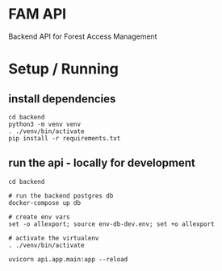 # FAM API

Backend API for Forest Access Management

# Setup / Running

## install dependencies

```
cd backend
python3 -m venv venv
. ./venv/bin/activate
pip install -r requirements.txt
```

## run the api - locally for development

```
cd backend

# run the backend postgres db
docker-compose up db

# create env vars
set -o allexport; source env-db-dev.env; set +o allexport

# activate the virtualenv
. ./venv/bin/activate

uvicorn api.app.main:app --reload
```